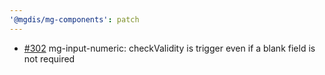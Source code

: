 ```yaml
---
'@mgdis/mg-components': patch
---
```


- [#302](https://gitlab.mgdis.fr/core/core-ui/core-ui/-/issues/302) mg-input-numeric: checkValidity is trigger even if a blank field is not required
